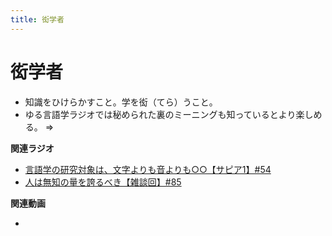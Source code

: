 ```yaml
---
title: 衒学者
---
```


# 衒学者


-   知識をひけらかすこと。学を衒（てら）うこと。
-   ゆる言語学ラジオでは秘められた裏のミーニングも知っているとより楽しめる。
    ⇒

**関連ラジオ**

-   [言語学の研究対象は、文字よりも音よりも○○【サピア1】#54](https://www.youtube.com/watch?v=purzZplAHpI)
-   [人は無知の量を誇るべき【雑談回】#85](https://www.youtube.com/watch?v=Z0KLBPiRrOY)

**関連動画**

-   
